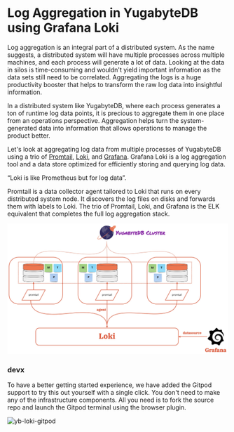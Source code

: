# Log Aggregation in YugabyteDB using Grafana Loki

Log aggregation is an integral part of a distributed system. As the name suggests, a distributed system will have multiple processes across multiple machines, and each process will generate a lot of data. Looking at the data in silos is time-consuming and wouldn't yield important information as the data sets still need to be correlated. Aggregating the logs is a huge productivity booster that helps to transform the raw log data into insightful information.

In a distributed system like YugabyteDB, where each process generates a ton of runtime log data points, it is precious to aggregate them in one place from an operations perspective. Aggregation helps turn the system-generated data into information that allows operations to manage the product better.

Let's look at aggregating log data from multiple processes of YugabyteDB using a trio of [Promtail](https://grafana.com/docs/loki/latest/clients/promtail/), [Loki](https://grafana.com/docs/loki/latest/), and [Grafana](https://grafana.com/docs/grafana/latest/getting-started/getting-started/). Grafana Loki is a log aggregation tool and a data store optimized for efficiently storing and querying log data.

“Loki is like Prometheus but for log data”.

Promtail is a data collector agent tailored to Loki that runs on every distributed system node. It discovers the log files on disks and forwards them with labels to Loki. The trio of Promtail, Loki, and Grafana is the ELK equivalent that completes the full log aggregation stack.

![yb-loki-alog](assets/yb-loki-alog.png)

### devx
To have a better getting started experience, we have added the Gitpod support to try this out yourself with a single click. You don't need to make any of the infrastructure components. All you need is to fork the source repo and launch the Gitpod terminal using the browser plugin.

![yb-loki-gitpod](assets/yb-loki.gif)
